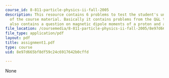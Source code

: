 ```yaml
---
course_id: 8-811-particle-physics-ii-fall-2005
description: This resource contains 6 problems to test the student's understanding
  of the course material. Basically it contains problems from the Q&L textbook. It
  also contains a question on magnetic dipole moments of a proton and a neutron.
file_location: /coursemedia/8-811-particle-physics-ii-fall-2005/8e97d665bf8df59c24c6917642b0cffd_assignment1.pdf
file_type: application/pdf
layout: pdf
title: assignment1.pdf
type: course
uid: 8e97d665bf8df59c24c6917642b0cffd

---
```

None